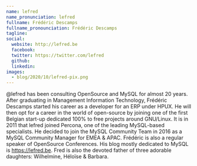 ```yaml
---
name: lefred
name_pronunciation: lefred
fullname: Frédéric Descamps
fullname_pronounciation: Frédéric Descamps
tagline: 
social:
  website: http://lefred.be
  facebook:
  twitter: https://twitter.com/lefred
  github: 
  linkedin: 
images:
  - blog/2020/10/lefred-pix.png
---
```


@lefred has been consulting OpenSource and MySQL for almost 20 years. After graduating in Management Information Technology, Frédéric Descamps started his career as a developer for an ERP under HPUX. He will then opt for a career in the world of open-source by joining one of the first Belgian start-up dedicated 100% to free projects around GNU/Linux. It is in 2011 that lefred joined Percona, one of the leading MySQL-based specialists. He decided to join the MySQL Community Team in 2016 as a MySQL Community Manager for EMEA & APAC. Frédéric is also a regular speaker of OpenSource Conferences. His blog mostly dedicated to MySQL is https://lefred.be. Fred is also the devoted father of three adorable daughters: Wilhelmine, Héloïse & Barbara.